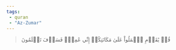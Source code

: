 ```yaml
---
tags: 
 - quran 
 - "Az-Zumar"
---
```


> قُلۡ يَٰقَوۡمِ ٱعۡمَلُواْ عَلَىٰ مَكَانَتِكُمۡ إِنِّي عَٰمِلٞۖ فَسَوۡفَ تَعۡلَمُونَ
